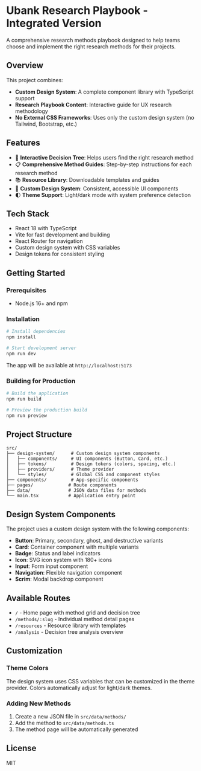 # Ubank Research Playbook - Integrated Version

A comprehensive research methods playbook designed to help teams choose and implement the right research methods for their projects.

## Overview

This project combines:
- **Custom Design System**: A complete component library with TypeScript support
- **Research Playbook Content**: Interactive guide for UX research methodology
- **No External CSS Frameworks**: Uses only the custom design system (no Tailwind, Bootstrap, etc.)

## Features

- 🧭 **Interactive Decision Tree**: Helps users find the right research method
- 📋 **Comprehensive Method Guides**: Step-by-step instructions for each research method
- 📚 **Resource Library**: Downloadable templates and guides
- 🎨 **Custom Design System**: Consistent, accessible UI components
- 🌓 **Theme Support**: Light/dark mode with system preference detection

## Tech Stack

- React 18 with TypeScript
- Vite for fast development and building
- React Router for navigation
- Custom design system with CSS variables
- Design tokens for consistent styling

## Getting Started

### Prerequisites

- Node.js 16+ and npm

### Installation

```bash
# Install dependencies
npm install

# Start development server
npm run dev
```

The app will be available at `http://localhost:5173`

### Building for Production

```bash
# Build the application
npm run build

# Preview the production build
npm run preview
```

## Project Structure

```
src/
├── design-system/      # Custom design system components
│   ├── components/     # UI components (Button, Card, etc.)
│   ├── tokens/         # Design tokens (colors, spacing, etc.)
│   ├── providers/      # Theme provider
│   └── styles/         # Global CSS and component styles
├── components/         # App-specific components
├── pages/             # Route components
├── data/              # JSON data files for methods
└── main.tsx           # Application entry point
```

## Design System Components

The project uses a custom design system with the following components:

- **Button**: Primary, secondary, ghost, and destructive variants
- **Card**: Container component with multiple variants
- **Badge**: Status and label indicators
- **Icon**: SVG icon system with 180+ icons
- **Input**: Form input component
- **Navigation**: Flexible navigation component
- **Scrim**: Modal backdrop component

## Available Routes

- `/` - Home page with method grid and decision tree
- `/methods/:slug` - Individual method detail pages
- `/resources` - Resource library with templates
- `/analysis` - Decision tree analysis overview

## Customization

### Theme Colors

The design system uses CSS variables that can be customized in the theme provider. Colors automatically adjust for light/dark themes.

### Adding New Methods

1. Create a new JSON file in `src/data/methods/`
2. Add the method to `src/data/methods.ts`
3. The method page will be automatically generated

## License

MIT 